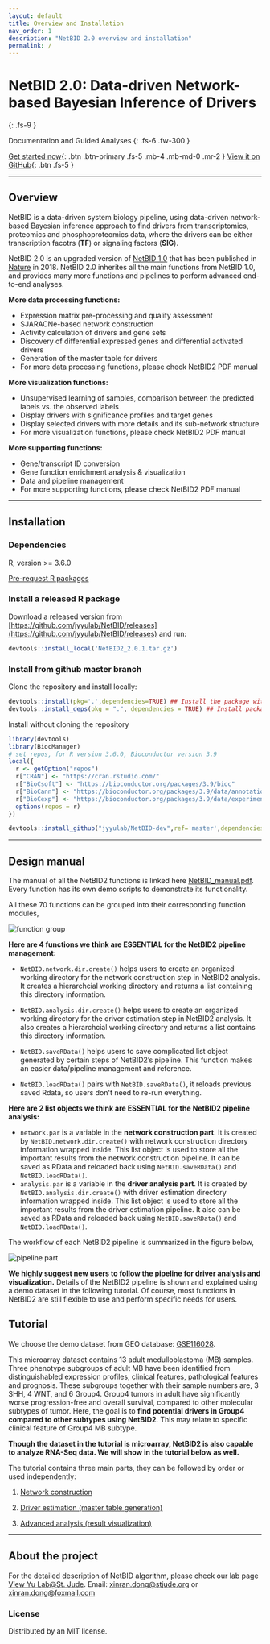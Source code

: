 ```yaml
---
layout: default
title: Overview and Installation
nav_order: 1
description: "NetBID 2.0 overview and installation"
permalink: /
---
```


      
# NetBID 2.0: Data-driven Network-based Bayesian Inference of Drivers
{: .fs-9 }

Documentation and Guided Analyses
{: .fs-6 .fw-300 }

[Get started now](#getting-started){: .btn .btn-primary .fs-5 .mb-4 .mb-md-0 .mr-2 } [View it on GitHub](https://github.com/jyyulab/NetBID-dev){: .btn .fs-5 }

---

## Overview

NetBID is a data-driven system biology pipeline, using data-driven network-based Bayesian inference approach to find drivers from transcriptomics, proteomics and phosphoproteomics data, where the drivers can be either transcription facotrs (**TF**) or signaling factors (**SIG**).

NetBID 2.0 is an upgraded version of [NetBID 1.0](https://github.com/jyyulab/NetBID/releases/tag/1.0.0) that has been published in [Nature]((https://www.nature.com/articles/s41586-018-0177-0)) in 2018. NetBID 2.0 inherites all the main functions from NetBID 1.0, and provides many more functions and pipelines to perform advanced end-to-end analyses.

**More data processing functions:** 

- Expression matrix pre-processing and quality assessment
- SJARACNe-based network construction
- Activity calculation of drivers and gene sets
- Discovery of differential expressed genes and differential activated drivers
- Generation of the master table for drivers
- For more data processing functions, please check NetBID2 PDF manual

**More visualization functions:**

- Unsupervised learning of samples, comparison between the predicted labels vs. the observed labels
- Display drivers with significance profiles and target genes
- Display selected drivers with more details and its sub-network structure
- For more visualization functions, please check NetBID2 PDF manual

**More supporting functions:**

- Gene/transcript ID conversion
- Gene function enrichment analysis & visualization
- Data and pipeline management
- For more supporting functions, please check NetBID2 PDF manual


---

## Installation

### Dependencies

R, version >= 3.6.0

[Pre-request R packages](docs/pre_request)


### Install a released R package

Download a released version from [https://github.com/jyyulab/NetBID/releases](https://github.com/jyyulab/NetBID/releases) and run:

```R
devtools::install_local('NetBID2_2.0.1.tar.gz')
```


### Install from github master branch
Clone the repository and install locally:

```R
devtools::install(pkg='.',dependencies=TRUE) ## Install the package with dependencies.
devtools::install_deps(pkg = ".", dependencies = TRUE) ## Install package dependencies if needed.
```

Install without cloning the repository

```R
library(devtools)
library(BiocManager)
# set repos, for R version 3.6.0, Bioconductor version 3.9
local({
  r <- getOption("repos")
  r["CRAN"] <- "https://cran.rstudio.com/"
  r["BioCsoft"] <- "https://bioconductor.org/packages/3.9/bioc"
  r["BioCann"] <- "https://bioconductor.org/packages/3.9/data/annotation"
  r["BioCexp"] <- "https://bioconductor.org/packages/3.9/data/experiment"
  options(repos = r)
})

devtools::install_github("jyyulab/NetBID-dev",ref='master',dependencies='Depends') 
```

---

## Design manual

The manual of all the NetBID2 functions is linked here [NetBID_manual.pdf](https://github.com/jyyulab/NetBID-dev/blob/master/NetBID_manual.pdf). 
Every function has its own demo scripts to demonstrate its functionality.

All these 70 functions can be grouped into their corresponding function modules,

![function group](function_group.png)

**Here are 4 functions we think are ESSENTIAL for the NetBID2 pipeline management:**

- `NetBID.network.dir.create()` helps users to create an organized working directory for the network construction step in NetBID2 analysis. It creates a hierarchcial working directory and returns a list containing this directory information. 

- `NetBID.analysis.dir.create()`  helps users to create an organized working directory for the driver estimation step in NetBID2 analysis. It also creates a hierarchcial working directory and returns a list contains this directory information.

- `NetBID.saveRData()` helps users to save complicated list object generated by certain steps of NetBID2’s pipeline. This function makes an easier data/pipeline management and reference.

- `NetBID.loadRData()` pairs with `NetBID.saveRData()`, it reloads previous saved Rdata, so users don't need to re-run everything.

**Here are 2 list objects we think are ESSENTIAL for the NetBID2 pipeline analysis:**

- `network.par` is a variable in the **network construction part**. It is created by `NetBID.network.dir.create()` with network construction directory information wrapped inside. This list object is used to store all the important results from the network construction pipeline. It can be saved as RData and reloaded back using `NetBID.saveRData()` and  `NetBID.loadRData()`.
- `analysis.par` is a variable in the **driver analysis part**. It is created by `NetBID.analysis.dir.create()` with driver estimation directory information wrapped inside. This list object is used to store all the important results from the driver estimation pipeline. It also can be saved as RData and reloaded back using `NetBID.saveRData()` and  `NetBID.loadRData()`.

The workflow of each NetBID2 pipeline is summarized in the figure below,

![pipeline part](pipeline_part.png)

**We highly suggest new users to follow the pipeline for driver analysis and visualization.** Details of the NetBID2 pipeline is shown and explained using a demo dataset in the following tutorial.
Of course, most functions in NetBID2 are still flexible to use and perform specific needs for users.


## Tutorial
 
We choose the demo dataset from GEO database: [GSE116028](https://www.ncbi.nlm.nih.gov/geo/query/acc.cgi?acc=GSE116028). 

This microarray dataset contains 13 adult medulloblastoma (MB) samples. 
Three phenotype subgroups of adult MB have been identified from distinguishabled expression profiles, clinical features, pathological features and prognosis.
These subgroups together with their sample numbers are, 3 SHH, 4 WNT, and 6 Group4.
Group4 tumors in adult have significantly worse progression-free and overall survival, compared to other molecular subtypes of tumor.
Here, the goal is to **find potential drivers in Group4 compared to other subtypes using NetBID2**. This may relate to specific clinical feature of Group4 MB subtype.
 
**Though the dataset in the tutorial is microarray, NetBID2 is also capable to analyze RNA-Seq data. We will show in the tutorial below as well.**  
 
The tutorial contains three main parts, they can be followed by order or used independently:

1. [Network construction](docs/network_construction)

2. [Driver estimation (master table generation)](docs/driver_estimation)

3. [Advanced analysis (result visualization)](docs/advanced_analysis)

---

## About the project

For the detailed description of NetBID algorithm, please check our lab page [View Yu Lab@St. Jude](https://stjuderesearch.org/site/lab/yu).
Email: xinran.dong@stjude.org or xinran.dong@foxmail.com

### License

Distributed by an MIT license.
